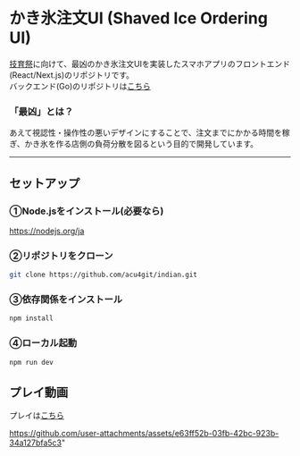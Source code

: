 # かき氷注文UI (Shaved Ice Ordering UI)

[技育祭](https://talent.supporterz.jp/events/aad46765-fbd6-4d98-bb90-e18e00112998/)に向けて、最凶のかき氷注文UIを実装したスマホアプリのフロントエンド(React/Next.js)のリポジトリです。  
バックエンド(Go)のリポジトリは[こちら](https://github.com/acu4git/indian-backend)

### 「最凶」とは？
あえて視認性・操作性の悪いデザインにすることで、注文までにかかる時間を稼ぎ、かき氷を作る店側の負荷分散を図るという目的で開発しています。

---

## セットアップ

### ①Node.jsをインストール(必要なら)

https://nodejs.org/ja

### ②リポジトリをクローン

```bash
git clone https://github.com/acu4git/indian.git
```

### ③依存関係をインストール

```bash
npm install
```

### ④ローカル起動

```bash
npm run dev
```

## プレイ動画

プレイは[こちら](https://indian-lake.vercel.app/)

https://github.com/user-attachments/assets/e63ff52b-03fb-42bc-923b-34a127bfa5c3" 



